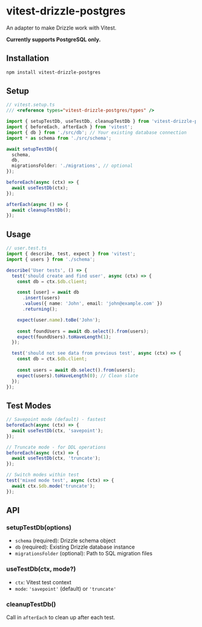 # vitest-drizzle-postgres

An adapter to make Drizzle work with Vitest.

**Currently supports PostgreSQL only.**

## Installation

```bash
npm install vitest-drizzle-postgres
```

## Setup

```typescript
// vitest.setup.ts
/// <reference types="vitest-drizzle-postgres/types" />

import { setupTestDb, useTestDb, cleanupTestDb } from 'vitest-drizzle-postgres';
import { beforeEach, afterEach } from 'vitest';
import { db } from './src/db'; // Your existing database connection
import * as schema from './src/schema';

await setupTestDb({
  schema,
  db,
  migrationsFolder: './migrations', // optional
});

beforeEach(async (ctx) => {
  await useTestDb(ctx);
});

afterEach(async () => {
  await cleanupTestDb();
});
```

## Usage

```typescript
// user.test.ts
import { describe, test, expect } from 'vitest';
import { users } from './schema';

describe('User tests', () => {
  test('should create and find user', async (ctx) => {
    const db = ctx.$db.client;

    const [user] = await db
      .insert(users)
      .values({ name: 'John', email: 'john@example.com' })
      .returning();

    expect(user.name).toBe('John');
    
    const foundUsers = await db.select().from(users);
    expect(foundUsers).toHaveLength(1);
  });

  test('should not see data from previous test', async (ctx) => {
    const db = ctx.$db.client;
    
    const users = await db.select().from(users);
    expect(users).toHaveLength(0); // Clean slate
  });
});
```

## Test Modes

```typescript
// Savepoint mode (default) - fastest
beforeEach(async (ctx) => {
  await useTestDb(ctx, 'savepoint');
});

// Truncate mode - for DDL operations
beforeEach(async (ctx) => {
  await useTestDb(ctx, 'truncate');
});

// Switch modes within test
test('mixed mode test', async (ctx) => {
  await ctx.$db.mode('truncate');
});
```

## API

### setupTestDb(options)

- `schema` (required): Drizzle schema object
- `db` (required): Existing Drizzle database instance
- `migrationsFolder` (optional): Path to SQL migration files

### useTestDb(ctx, mode?)

- `ctx`: Vitest test context
- `mode`: `'savepoint'` (default) or `'truncate'`

### cleanupTestDb()

Call in `afterEach` to clean up after each test. 
